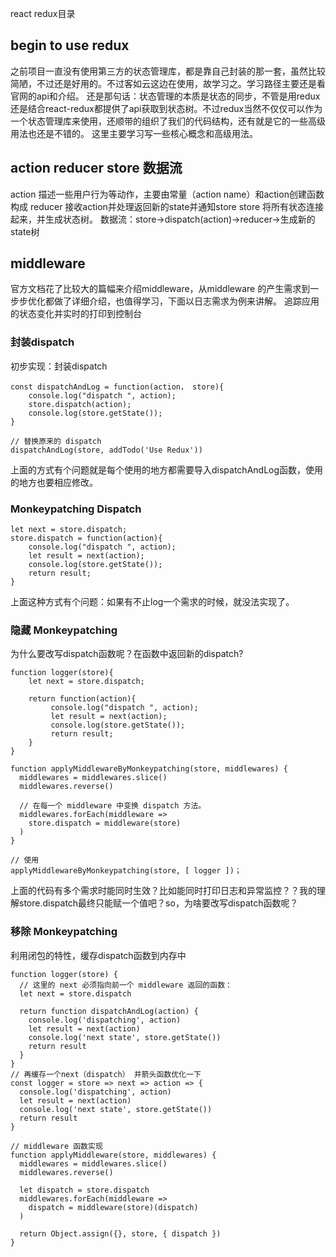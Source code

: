 react redux目录
## begin to use redux
之前项目一直没有使用第三方的状态管理库，都是靠自己封装的那一套，虽然比较简陋，不过还是好用的。不过客如云这边在使用，故学习之。学习路径主要还是看官网的api和介绍。
还是那句话：状态管理的本质是状态的同步，不管是用redux还是结合react-redux都提供了api获取到状态树。不过redux当然不仅仅可以作为一个状态管理库来使用，还顺带的组织了我们的代码结构，还有就是它的一些高级用法也还是不错的。
这里主要学习写一些核心概念和高级用法。

## action reducer store 数据流
action 描述一些用户行为等动作，主要由常量（action name）和action创建函数构成
reducer 接收action并处理返回新的state并通知store
store 将所有状态连接起来，并生成状态树。
数据流：store->dispatch(action)->reducer->生成新的state树

## middleware
官方文档花了比较大的篇幅来介绍middleware，从middleware 的产生需求到一步步优化都做了详细介绍，也值得学习，下面以日志需求为例来讲解。
追踪应用的状态变化并实时的打印到控制台
### 封装dispatch
初步实现：封装dispatch
```
const dispatchAndLog = function(action， store){
    console.log("dispatch ", action);
    store.dispatch(action);
    console.log(store.getState());
}

// 替换原来的 dispatch
dispatchAndLog(store, addTodo('Use Redux'))
```
上面的方式有个问题就是每个使用的地方都需要导入dispatchAndLog函数，使用的地方也要相应修改。

### Monkeypatching Dispatch
```
let next = store.dispatch;
store.dispatch = function(action){
    console.log("dispatch ", action);
    let result = next(action);
    console.log(store.getState());
    return result;
}
```
上面这种方式有个问题：如果有不止log一个需求的时候，就没法实现了。

### 隐藏 Monkeypatching
为什么要改写dispatch函数呢？在函数中返回新的dispatch?
```
function logger(store){
    let next = store.dispatch;

    return function(action){
         console.log("dispatch ", action);
         let result = next(action);
         console.log(store.getState());
         return result;
    }
}

function applyMiddlewareByMonkeypatching(store, middlewares) {
  middlewares = middlewares.slice()
  middlewares.reverse()

  // 在每一个 middleware 中变换 dispatch 方法。
  middlewares.forEach(middleware =>
    store.dispatch = middleware(store)
  )
}

// 使用
applyMiddlewareByMonkeypatching(store, [ logger ])；
```
上面的代码有多个需求时能同时生效？比如能同时打印日志和异常监控？？我的理解store.dispatch最终只能赋一个值吧？so，为啥要改写dispatch函数呢？

### 移除 Monkeypatching
利用闭包的特性，缓存dispatch函数到内存中
```
function logger(store) {
  // 这里的 next 必须指向前一个 middleware 返回的函数：
  let next = store.dispatch

  return function dispatchAndLog(action) {
    console.log('dispatching', action)
    let result = next(action)
    console.log('next state', store.getState())
    return result
  }
}
// 再缓存一个next（dispatch） 并箭头函数优化一下
const logger = store => next => action => {
  console.log('dispatching', action)
  let result = next(action)
  console.log('next state', store.getState())
  return result
}

// middleware 函数实现
function applyMiddleware(store, middlewares) {
  middlewares = middlewares.slice()
  middlewares.reverse()

  let dispatch = store.dispatch
  middlewares.forEach(middleware =>
    dispatch = middleware(store)(dispatch)
  )

  return Object.assign({}, store, { dispatch })
}

```